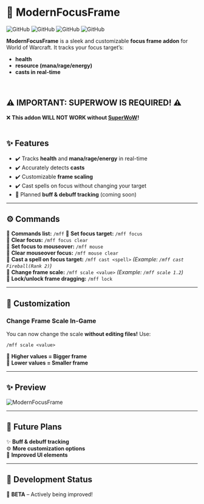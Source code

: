 # 🎯 ModernFocusFrame

![GitHub](https://img.shields.io/badge/Version-0.8-blue)
![GitHub](https://img.shields.io/badge/License-MIT-green)
![GitHub](https://img.shields.io/badge/Requires-SuperWoW-red)
![GitHub](https://img.shields.io/badge/Game-World%20of%20Warcraft-orange)

**ModernFocusFrame** is a sleek and customizable **focus frame addon** for World of Warcraft.
It tracks your focus target’s:
- **health**
- **resource (mana/rage/energy)**
- **casts in real-time**

<br>

## ⚠️ **IMPORTANT: SUPERWOW IS REQUIRED!** ⚠️  
❌ **This addon WILL NOT WORK without [SuperWoW](https://github.com/balakethelock/SuperWoW/releases)!**  
<br>
## ✨ Features
- ✔️ Tracks **health** and **mana/rage/energy** in real-time  
- ✔️ Accurately detects **casts**  
- ✔️ Customizable **frame scaling**  
- ✔️ Cast spells on focus without changing your target  
- 🔄 Planned **buff & debuff tracking** (coming soon)  

---
## ⚙️ Commands
📌 **Commands list:** `/mff` 
📌 **Set focus target:** `/mff focus`  
📌 **Clear focus:** `/mff focus clear`  
📌 **Set focus to mouseover:** `/mff mouse`  
📌 **Clear mouseover focus:** `/mff mouse clear`  
📌 **Cast a spell on focus target:** `/mff cast <spell>` *(Example: `/mff cast Fireball(Rank 2)`)*  
📌 **Change frame scale:** `/mff scale <value>` *(Example: `/mff scale 1.2`)*  
📌 **Lock/unlock frame dragging:** `/mff lock`  

---
## 🎨 Customization
### Change Frame Scale In-Game
You can now change the scale **without editing files!** Use:
```
/mff scale <value>
```
📏 **Higher values = Bigger frame**  
📝 **Lower values = Smaller frame**  

---
## ✨ Preview  
![ModernFocusFrame](https://github.com/user-attachments/assets/b15181ba-0b9e-4e35-adad-6d73e0d3e977)  

---
## 🔮 Future Plans  
✨ **Buff & debuff tracking**  
⚙️ **More customization options**  
🎨 **Improved UI elements**  

---
## 🔧 Development Status  
🚧 **BETA** – Actively being improved!  
